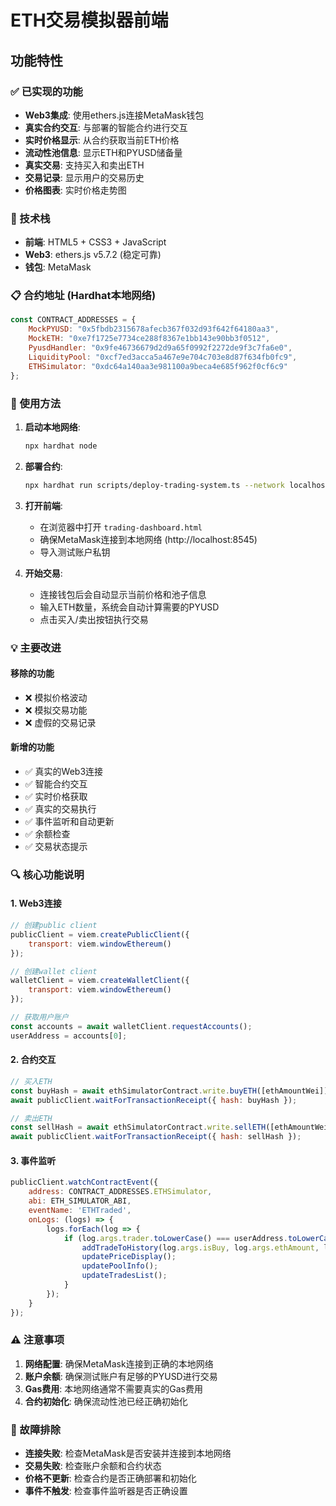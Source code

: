 
# ETH交易模拟器前端

## 功能特性

### ✅ 已实现的功能
- **Web3集成**: 使用ethers.js连接MetaMask钱包
- **真实合约交互**: 与部署的智能合约进行交互
- **实时价格显示**: 从合约获取当前ETH价格
- **流动性池信息**: 显示ETH和PYUSD储备量
- **真实交易**: 支持买入和卖出ETH
- **交易记录**: 显示用户的交易历史
- **价格图表**: 实时价格走势图

### 🔧 技术栈
- **前端**: HTML5 + CSS3 + JavaScript
- **Web3**: ethers.js v5.7.2 (稳定可靠)
- **钱包**: MetaMask

### 📋 合约地址 (Hardhat本地网络)
```javascript
const CONTRACT_ADDRESSES = {
    MockPYUSD: "0x5fbdb2315678afecb367f032d93f642f64180aa3",
    MockETH: "0xe7f1725e7734ce288f8367e1bb143e90bb3f0512",
    PyusdHandler: "0x9fe46736679d2d9a65f0992f2272de9f3c7fa6e0",
    LiquidityPool: "0xcf7ed3acca5a467e9e704c703e8d87f634fb0fc9",
    ETHSimulator: "0xdc64a140aa3e981100a9beca4e685f962f0cf6c9"
};
```

### 🚀 使用方法

1. **启动本地网络**:
   ```bash
   npx hardhat node
   ```

2. **部署合约**:
   ```bash
   npx hardhat run scripts/deploy-trading-system.ts --network localhost
   ```

3. **打开前端**:
   - 在浏览器中打开 `trading-dashboard.html`
   - 确保MetaMask连接到本地网络 (http://localhost:8545)
   - 导入测试账户私钥

4. **开始交易**:
   - 连接钱包后会自动显示当前价格和池子信息
   - 输入ETH数量，系统会自动计算需要的PYUSD
   - 点击买入/卖出按钮执行交易

### 💡 主要改进

#### 移除的功能
- ❌ 模拟价格波动
- ❌ 模拟交易功能
- ❌ 虚假的交易记录

#### 新增的功能
- ✅ 真实的Web3连接
- ✅ 智能合约交互
- ✅ 实时价格获取
- ✅ 真实的交易执行
- ✅ 事件监听和自动更新
- ✅ 余额检查
- ✅ 交易状态提示

### 🔍 核心功能说明

#### 1. Web3连接
```javascript
// 创建public client
publicClient = viem.createPublicClient({
    transport: viem.windowEthereum()
});

// 创建wallet client
walletClient = viem.createWalletClient({
    transport: viem.windowEthereum()
});

// 获取用户账户
const accounts = await walletClient.requestAccounts();
userAddress = accounts[0];
```

#### 2. 合约交互
```javascript
// 买入ETH
const buyHash = await ethSimulatorContract.write.buyETH([ethAmountWei]);
await publicClient.waitForTransactionReceipt({ hash: buyHash });

// 卖出ETH  
const sellHash = await ethSimulatorContract.write.sellETH([ethAmountWei]);
await publicClient.waitForTransactionReceipt({ hash: sellHash });
```

#### 3. 事件监听
```javascript
publicClient.watchContractEvent({
    address: CONTRACT_ADDRESSES.ETHSimulator,
    abi: ETH_SIMULATOR_ABI,
    eventName: 'ETHTraded',
    onLogs: (logs) => {
        logs.forEach(log => {
            if (log.args.trader.toLowerCase() === userAddress.toLowerCase()) {
                addTradeToHistory(log.args.isBuy, log.args.ethAmount, log.args.pyusdAmount, log.args.newPrice);
                updatePriceDisplay();
                updatePoolInfo();
                updateTradesList();
            }
        });
    }
});
```

### ⚠️ 注意事项

1. **网络配置**: 确保MetaMask连接到正确的本地网络
2. **账户余额**: 确保测试账户有足够的PYUSD进行交易
3. **Gas费用**: 本地网络通常不需要真实的Gas费用
4. **合约初始化**: 确保流动性池已经正确初始化

### 🐛 故障排除

- **连接失败**: 检查MetaMask是否安装并连接到本地网络
- **交易失败**: 检查账户余额和合约状态
- **价格不更新**: 检查合约是否正确部署和初始化
- **事件不触发**: 检查事件监听器是否正确设置